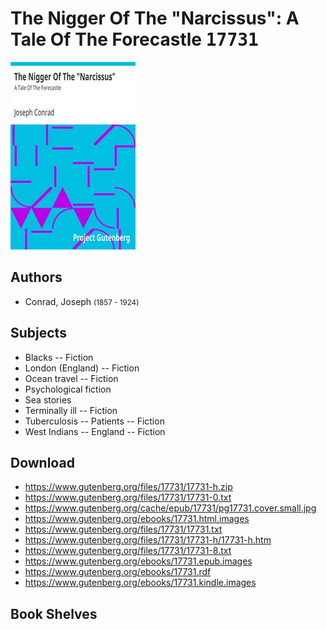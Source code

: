 # The Nigger Of The "Narcissus": A Tale Of The Forecastle <kbd>17731</kbd>

![](./cover.medium.jpg "")

## Authors


 - Conrad, Joseph <small>(1857 - 1924)</small>

## Subjects


 - Blacks -- Fiction
 - London (England) -- Fiction
 - Ocean travel -- Fiction
 - Psychological fiction
 - Sea stories
 - Terminally ill -- Fiction
 - Tuberculosis -- Patients -- Fiction
 - West Indians -- England -- Fiction

## Download


 - https://www.gutenberg.org/files/17731/17731-h.zip
 - https://www.gutenberg.org/files/17731/17731-0.txt
 - https://www.gutenberg.org/cache/epub/17731/pg17731.cover.small.jpg
 - https://www.gutenberg.org/ebooks/17731.html.images
 - https://www.gutenberg.org/files/17731/17731.txt
 - https://www.gutenberg.org/files/17731/17731-h/17731-h.htm
 - https://www.gutenberg.org/files/17731/17731-8.txt
 - https://www.gutenberg.org/ebooks/17731.epub.images
 - https://www.gutenberg.org/ebooks/17731.rdf
 - https://www.gutenberg.org/ebooks/17731.kindle.images

## Book Shelves


